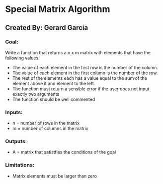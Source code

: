 # Special Matrix Algorithm
## Created By: Gerard Garcia
### Goal:
Write a function that returns a n x m matrix with elements that have the following values.
- The value of each element in the first row is the number of the column.
- The value of each element in the first column is the number of the row.
- The rest of the elements each has a value equal to the sum of the element above it and element to the left.
- The function must return a sensible error if the user does not input exactly two arguments
- The function should be well commented
### Inputs:
- n = number of rows in the matrix
- m = number of columns in the matrix
### Outputs: 
- A = matrix that satistfies the conditions of the goal
### Limitations:
- Matrix elements must be larger than zero
